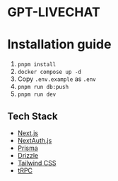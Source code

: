 # GPT-LIVECHAT

# Installation guide

1. `pnpm install`
2. `docker compose up -d`
3. Copy `.env.example` as `.env`
4. `pnpm run db:push`
5. `pnpm run dev`

## Tech Stack

- [Next.js](https://nextjs.org)
- [NextAuth.js](https://next-auth.js.org)
- [Prisma](https://prisma.io)
- [Drizzle](https://orm.drizzle.team)
- [Tailwind CSS](https://tailwindcss.com)
- [tRPC](https://trpc.io)
